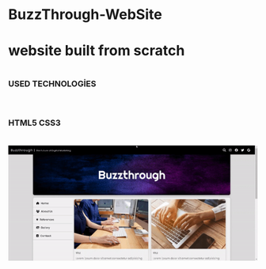 # BuzzThrough-WebSite

<h1>website built from scratch<h1>
<h3>USED TECHNOLOGİES<h3>
<br>
<p>HTML5 CSS3<p>
<br>
<img src="screen.gif">
